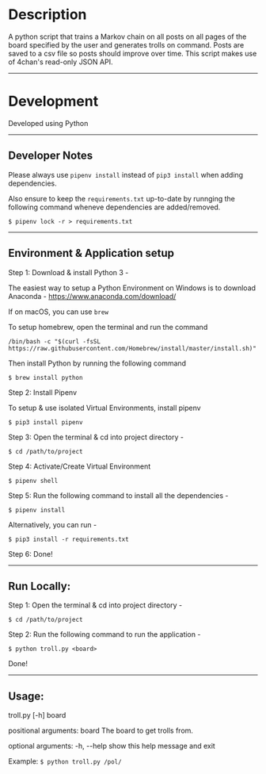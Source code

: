 # Description

A python script that trains a Markov chain on all posts on all pages of the board specified by the user and generates trolls on command. Posts are saved to a csv file so posts should improve over time. This script makes use of 4chan's read-only JSON API.

---

# Development

Developed using Python

---

## Developer Notes

Please always use `pipenv install` instead of `pip3 install` when adding dependencies.

Also ensure to keep the `requirements.txt` up-to-date by runnging the following command wheneve dependencies are added/removed.

`$ pipenv lock -r > requirements.txt`

---

## Environment & Application setup

Step 1: Download & install Python 3 -

The easiest way to setup a Python Environment on Windows is to download Anaconda - https://www.anaconda.com/download/

If on macOS, you can use `brew`

To setup homebrew, open the terminal and run the command

`/bin/bash -c "$(curl -fsSL https://raw.githubusercontent.com/Homebrew/install/master/install.sh)"`

Then install Python by running the following command

`$ brew install python`

Step 2: Install Pipenv

To setup & use isolated Virtual Environments, install pipenv

`$ pip3 install pipenv`

Step 3: Open the terminal & cd into project directory -

`$ cd /path/to/project`

Step 4: Activate/Create Virtual Environment

`$ pipenv shell`

Step 5: Run the following command to install all the dependencies -

`$ pipenv install`

Alternatively, you can run -

`$ pip3 install -r requirements.txt`

Step 6: Done!

---

## Run Locally:

Step 1: Open the terminal & cd into project directory -

`$ cd /path/to/project`

Step 2: Run the following command to run the application -

`$ python troll.py <board>`

Done!

---

## Usage:

troll.py [-h] board

positional arguments:
board The board to get trolls from.

optional arguments:
-h, --help show this help message and exit

Example:
`$ python troll.py /pol/`
